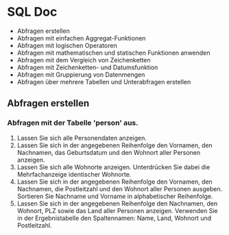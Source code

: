 # SQL Doc

- Abfragen erstellen
- Abfragen mit einfachen Aggregat-Funktionen
- Abfragen mit logischen Operatoren
- Abfragen mit mathematischen und statischen Funktionen anwenden
- Abfragen mit dem Vergleich von Zeichenketten
- Abfragen mit Zeichenketten- und Datumsfunktion
- Abfragen mit Gruppierung von Datenmengen
- Abfragen über mehrere Tabellen und Unterabfragen erstellen

## Abfragen erstellen

### Abfragen mit der Tabelle 'person' aus.

1. Lassen Sie sich alle Personendaten anzeigen.
2. Lassen Sie sich in der angegebenen Reihenfolge den Vornamen, den Nachnamen, das Geburtsdatum und den Wohnort aller Personen anzeigen.
3. Lassen Sie sich alle Wohnorte anzeigen. Unterdrücken Sie dabei die Mehrfachanzeige identischer Wohnorte.
4. Lassen Sie sich in der angegebenen Reihenfolge den Vornamen, den Nachnamen, die Postleitzahl und den Wohnort aller Personen ausgeben. Sortieren Sie Nachname und Vorname in alphabetischer Reihenfolge.
5. Lassen Sie sich in der angegebenen Reihenfolge den Nachnamen, den Wohnort, PLZ sowie das Land aller Personen anzeigen. Verwenden Sie in der Ergebnistabelle den Spaltennamen: Name, Land, Wohnort und Postleitzahl.
